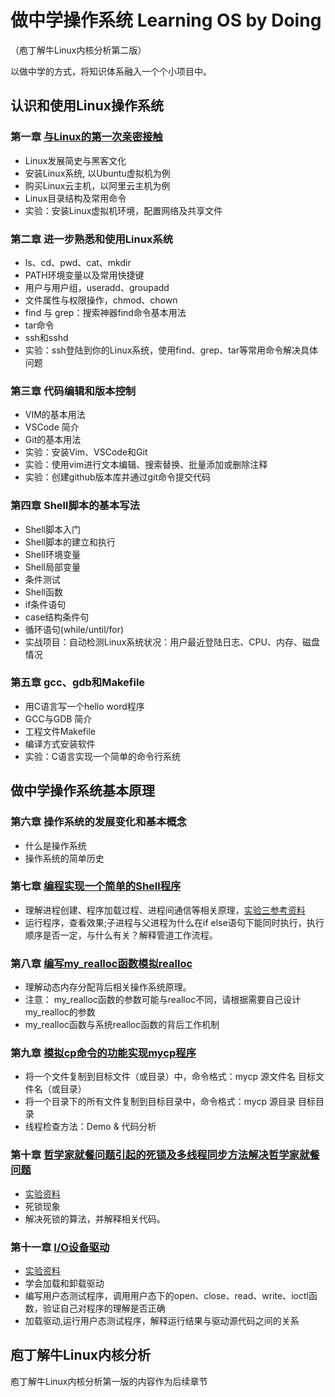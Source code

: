 # 做中学操作系统 Learning OS by Doing
（庖丁解牛Linux内核分析第二版）

以做中学的方式，将知识体系融入一个个小项目中。

## 认识和使用Linux操作系统

### 第一章 [与Linux的第一次亲密接触](https://github.com/mengning/linuxkernel/raw/master/1与Linux的第一次亲密接触.pdf)

* Linux发展简史与黑客文化 
* 安装Linux系统, 以Ubuntu虚拟机为例
* 购买Linux云主机，以阿里云主机为例
* Linux目录结构及常用命令
* 实验：安装Linux虚拟机环境，配置网络及共享文件

### 第二章 进一步熟悉和使用Linux系统

* ls、cd、pwd、cat、mkdir
* PATH环境变量以及常用快捷键
* 用户与用户组，useradd、groupadd
* 文件属性与权限操作，chmod、chown
* find 与 grep：搜索神器find命令基本用法
* tar命令
* ssh和sshd
* 实验：ssh登陆到你的Linux系统，使用find、grep、tar等常用命令解决具体问题

### 第三章 代码编辑和版本控制

* VIM的基本用法
* VSCode 简介
* Git的基本用法
* 实验：安装Vim、VSCode和Git
* 实验：使用vim进行文本编辑、搜索替换、批量添加或删除注释
* 实验：创建github版本库并通过git命令提交代码

### 第四章 Shell脚本的基本写法

* Shell脚本入门
* Shell脚本的建立和执行
* Shell环境变量
* Shell局部变量
* 条件测试
* Shell函数
* if条件语句
* case结构条件句
* 循环语句(while/until/for)
* 实战项目：自动检测Linux系统状况：用户最近登陆日志、CPU、内存、磁盘情况

### 第五章 gcc、gdb和Makefile

* 用C语言写一个hello word程序
* GCC与GDB 简介
* 工程文件Makefile
* 编译方式安装软件
* 实验：C语言实现一个简单的命令行系统  

## 做中学操作系统基本原理

### 第六章 操作系统的发展变化和基本概念

* 什么是操作系统
* 操作系统的简单历史

### 第七章 [编程实现一个简单的Shell程序](https://github.com/mengning/mykernel/raw/master/os2013/lab3-shell.ppt)
 * 理解进程创建、程序加载过程、进程间通信等相关原理，[实验三参考资料](https://github.com/mengning/mykernel/raw/master/os2013/lab3.rar)
 * 运行程序，查看效果;子进程与父进程为什么在if else语句下能同时执行，执行顺序是否一定，与什么有关？解释管道工作流程。

### 第八章 [编写my_realloc函数模拟realloc](https://github.com/mengning/mykernel/raw/master/os2013/lab4.ppt)
 * 理解动态内存分配背后相关操作系统原理。
 * 注意： my_realloc函数的参数可能与realloc不同，请根据需要自己设计my_realloc的参数
 * my_realloc函数与系统realloc函数的背后工作机制

### 第九章 [模拟cp命令的功能实现mycp程序](https://github.com/mengning/mykernel/raw/master/os2013/lab5.ppt)
 * 将一个文件复制到目标文件（或目录）中，命令格式：mycp 源文件名 目标文件名（或目录）
 * 将一个目录下的所有文件复制到目标目录中，命令格式：mycp 源目录 目标目录
 * 线程检查方法：Demo & 代码分析
 
### 第十章 [哲学家就餐问题引起的死锁及多线程同步方法解决哲学家就餐问题](https://github.com/mengning/mykernel/raw/master/os2013/lab6.pdf)
 * [实验资料](https://github.com/mengning/mykernel/raw/master/os2013/lab6.rar)
 * 死锁现象
 * 解决死锁的算法，并解释相关代码。
 
### 第十一章 [I/O设备驱动](https://github.com/mengning/mykernel/raw/master/os2013/lab7.ppt)
 * [实验资料](https://github.com/mengning/mykernel/raw/master/os2013/lab7.rar)
 * 学会加载和卸载驱动
 * 编写用户态测试程序，调用用户态下的open、close、read、write、ioctl函数，验证自己对程序的理解是否正确
 * 加载驱动,运行用户态测试程序，解释运行结果与驱动源代码之间的关系
 
 ## 庖丁解牛Linux内核分析
 
 庖丁解牛Linux内核分析第一版的内容作为后续章节
